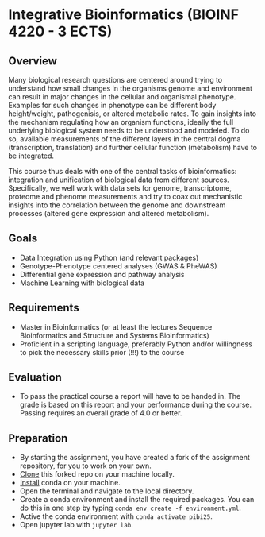 # Integrative Bioinformatics (BIOINF 4220 - 3 ECTS)
## Overview
Many biological research questions are centered around trying to understand how small changes in
the organisms genome and environment can result in major changes in the cellular and organismal
phenotype. Examples for such changes in phenotype can be different body height/weight,
pathogenisis, or altered metabolic rates. To gain insights into the mechanism regulating how an
organism functions, ideally the full underlying biological system needs to be understood and
modeled. To do so, available measurements of the different layers in the central dogma
(transcription, translation) and further cellular function (metabolism) have to be integrated.

This course thus deals with one of the central tasks of bioinformatics: integration and unification of
biological data from different sources. Specifically, we well work with data sets for genome,
transcriptome, proteome and phenome measurements and try to coax out mechanistic insights into
the correlation between the genome and downstream processes (altered gene expression and altered
metabolism).

## Goals
* Data Integration using Python (and relevant packages)
* Genotype-Phenotype centered analyses (GWAS & PheWAS)
* Differential gene expression and pathway analysis
* Machine Learning with biological data

## Requirements
* Master in Bioinformatics (or at least the lectures Sequence Bioinformatics and Structure and Systems Bioinformatics)
* Proficient in a scripting language, preferably Python and/or willingness to pick the necessary skills prior (!!!) to the course

## Evaluation
* To pass the practical course a report will have to be handed in. The grade is based on this report and your performance during the course. Passing requires an overall grade of 4.0 or better.

## Preparation
* By starting the assignment, you have created a fork of the assignment repository, for you to work on your own.
* [Clone](https://education.github.com/git-cheat-sheet-education.pdf) this forked repo on your machine locally.
* [Install](https://docs.anaconda.com/miniconda/install/) conda on your machine.
* Open the terminal and navigate to the local directory.
* Create a conda environment and install the required packages. You can do this in one step by typing `conda env create -f environment.yml`.
* Active the conda environment with `conda activate pibi25`.
* Open jupyter lab with `jupyter lab`.
